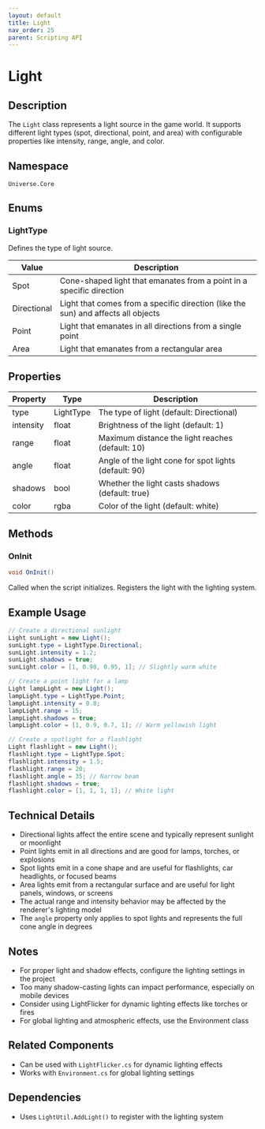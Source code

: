```yaml
---
layout: default
title: Light
nav_order: 25
parent: Scripting API
---
```

# Light

## Description
The `Light` class represents a light source in the game world. It supports different light types (spot, directional, point, and area) with configurable properties like intensity, range, angle, and color.

## Namespace
`Universe.Core`

## Enums

### LightType
Defines the type of light source.

| Value | Description |
|-------|-------------|
| Spot | Cone-shaped light that emanates from a point in a specific direction |
| Directional | Light that comes from a specific direction (like the sun) and affects all objects |
| Point | Light that emanates in all directions from a single point |
| Area | Light that emanates from a rectangular area |

## Properties

| Property  | Type      | Description                                           |
|-----------|-----------|-------------------------------------------------------|
| type      | LightType | The type of light (default: Directional)              |
| intensity | float     | Brightness of the light (default: 1)                  |
| range     | float     | Maximum distance the light reaches (default: 10)      |
| angle     | float     | Angle of the light cone for spot lights (default: 90) |
| shadows   | bool      | Whether the light casts shadows (default: true)       |
| color     | rgba      | Color of the light (default: white)                   |

## Methods

### OnInit
```csharp
void OnInit()
```
Called when the script initializes. Registers the light with the lighting system.

## Example Usage
```csharp
// Create a directional sunlight
Light sunLight = new Light();
sunLight.type = LightType.Directional;
sunLight.intensity = 1.2;
sunLight.shadows = true;
sunLight.color = [1, 0.98, 0.95, 1]; // Slightly warm white

// Create a point light for a lamp
Light lampLight = new Light();
lampLight.type = LightType.Point;
lampLight.intensity = 0.8;
lampLight.range = 15;
lampLight.shadows = true;
lampLight.color = [1, 0.9, 0.7, 1]; // Warm yellowish light

// Create a spotlight for a flashlight
Light flashlight = new Light();
flashlight.type = LightType.Spot;
flashlight.intensity = 1.5;
flashlight.range = 20;
flashlight.angle = 35; // Narrow beam
flashlight.shadows = true;
flashlight.color = [1, 1, 1, 1]; // White light
```

## Technical Details
- Directional lights affect the entire scene and typically represent sunlight or moonlight
- Point lights emit in all directions and are good for lamps, torches, or explosions
- Spot lights emit in a cone shape and are useful for flashlights, car headlights, or focused beams
- Area lights emit from a rectangular surface and are useful for light panels, windows, or screens
- The actual range and intensity behavior may be affected by the renderer's lighting model
- The `angle` property only applies to spot lights and represents the full cone angle in degrees

## Notes
- For proper light and shadow effects, configure the lighting settings in the project
- Too many shadow-casting lights can impact performance, especially on mobile devices
- Consider using LightFlicker for dynamic lighting effects like torches or fires
- For global lighting and atmospheric effects, use the Environment class

## Related Components
- Can be used with `LightFlicker.cs` for dynamic lighting effects
- Works with `Environment.cs` for global lighting settings

## Dependencies
- Uses `LightUtil.AddLight()` to register with the lighting system
